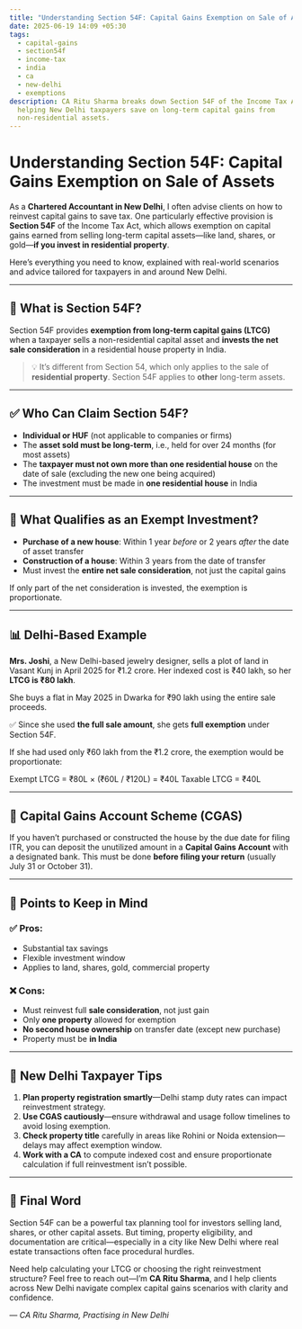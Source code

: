 ```yaml
---
title: "Understanding Section 54F: Capital Gains Exemption on Sale of Assets"
date: 2025-06-19 14:09 +05:30
tags:
  - capital-gains
  - section54f
  - income-tax
  - india
  - ca
  - new-delhi
  - exemptions
description: CA Ritu Sharma breaks down Section 54F of the Income Tax Act,
  helping New Delhi taxpayers save on long-term capital gains from
  non-residential assets.
---
```

# Understanding Section 54F: Capital Gains Exemption on Sale of Assets

As a **Chartered Accountant in New Delhi**, I often advise clients on how to reinvest capital gains to save tax. One particularly effective provision is **Section 54F** of the Income Tax Act, which allows exemption on capital gains earned from selling long-term capital assets—like land, shares, or gold—**if you invest in residential property**.

Here’s everything you need to know, explained with real-world scenarios and advice tailored for taxpayers in and around New Delhi.

- - -

## 📘 What is Section 54F?

Section 54F provides **exemption from long-term capital gains (LTCG)** when a taxpayer sells a non-residential capital asset and **invests the net sale consideration** in a residential house property in India.

> 💡 It’s different from Section 54, which only applies to the sale of **residential property**. Section 54F applies to **other** long-term assets.

- - -

## ✅ Who Can Claim Section 54F?

* **Individual or HUF** (not applicable to companies or firms)
* The **asset sold must be long-term**, i.e., held for over 24 months (for most assets)
* The **taxpayer must not own more than one residential house** on the date of sale (excluding the new one being acquired)
* The investment must be made in **one residential house** in India

- - -

## 💼 What Qualifies as an Exempt Investment?

* **Purchase of a new house**: Within 1 year *before* or 2 years *after* the date of asset transfer
* **Construction of a house**: Within 3 years from the date of transfer
* Must invest the **entire net sale consideration**, not just the capital gains

If only part of the net consideration is invested, the exemption is proportionate.

- - -

## 📊 Delhi-Based Example

**Mrs. Joshi**, a New Delhi-based jewelry designer, sells a plot of land in Vasant Kunj in April 2025 for ₹1.2 crore. Her indexed cost is ₹40 lakh, so her **LTCG is ₹80 lakh**.

She buys a flat in May 2025 in Dwarka for ₹90 lakh using the entire sale proceeds.

✅ Since she used **the full sale amount**, she gets **full exemption** under Section 54F.

If she had used only ₹60 lakh from the ₹1.2 crore, the exemption would be proportionate:

Exempt LTCG = ₹80L × (₹60L / ₹120L) = ₹40L
Taxable LTCG = ₹40L

- - -

## 🔄 Capital Gains Account Scheme (CGAS)

If you haven’t purchased or constructed the house by the due date for filing ITR, you can deposit the unutilized amount in a **Capital Gains Account** with a designated bank. This must be done **before filing your return** (usually July 31 or October 31).

- - -

## 🧠 Points to Keep in Mind

### ✅ Pros:

* Substantial tax savings
* Flexible investment window
* Applies to land, shares, gold, commercial property

### ❌ Cons:

* Must reinvest full **sale consideration**, not just gain
* Only **one property** allowed for exemption
* **No second house ownership** on transfer date (except new purchase)
* Property must be **in India**

- - -

## 📝 New Delhi Taxpayer Tips

1. **Plan property registration smartly**—Delhi stamp duty rates can impact reinvestment strategy.
2. **Use CGAS cautiously**—ensure withdrawal and usage follow timelines to avoid losing exemption.
3. **Check property title** carefully in areas like Rohini or Noida extension—delays may affect exemption window.
4. **Work with a CA** to compute indexed cost and ensure proportionate calculation if full reinvestment isn’t possible.

- - -

## 🚀 Final Word

Section 54F can be a powerful tax planning tool for investors selling land, shares, or other capital assets. But timing, property eligibility, and documentation are critical—especially in a city like New Delhi where real estate transactions often face procedural hurdles.

Need help calculating your LTCG or choosing the right reinvestment structure? Feel free to reach out—I’m **CA Ritu Sharma**, and I help clients across New Delhi navigate complex capital gains scenarios with clarity and confidence.

*— CA Ritu Sharma, Practising in New Delhi*

